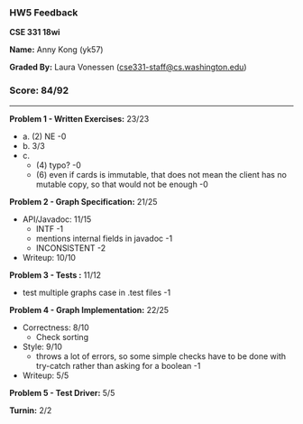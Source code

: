 ### HW5 Feedback

**CSE 331 18wi**

**Name:** Anny Kong (yk57)

**Graded By:** Laura Vonessen (cse331-staff@cs.washington.edu)

### Score: 84/92
---

**Problem 1 - Written Exercises:** 23/23

- a. (2) NE -0
- b. 3/3
- c. 
  - (4) typo? -0
  - (6) even if cards is immutable, that does not mean the client has no mutable copy, so that would not be enough -0

**Problem 2 - Graph Specification:** 21/25

- API/Javadoc: 11/15
  - INTF -1
  - mentions internal fields in javadoc -1
  - INCONSISTENT -2
- Writeup: 10/10

**Problem 3 - Tests :** 11/12

- test multiple graphs case in .test files -1

**Problem 4 - Graph Implementation:** 22/25

- Correctness: 8/10
  - Check sorting
- Style: 9/10
  - throws a lot of errors, so some simple checks have to be done with try-catch rather than asking for a boolean -1
- Writeup: 5/5

**Problem 5 - Test Driver:** 5/5

**Turnin:** 2/2


